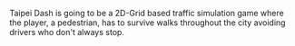 Taipei Dash is going to be a 2D-Grid based traffic simulation game where the player, a pedestrian, has to survive walks throughout the city avoiding drivers who don't always stop.

